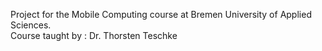Project for the Mobile Computing course at Bremen University of Applied Sciences.<br>
Course taught by : Dr. Thorsten Teschke 
